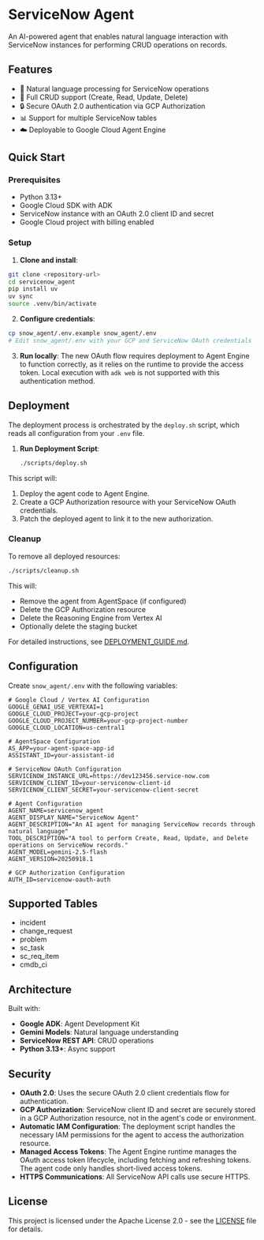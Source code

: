 # ServiceNow Agent

An AI-powered agent that enables natural language interaction with ServiceNow instances for performing CRUD operations on records.

## Features

- 🤖 Natural language processing for ServiceNow operations
- 📝 Full CRUD support (Create, Read, Update, Delete)
- 🔒 Secure OAuth 2.0 authentication via GCP Authorization
- 📊 Support for multiple ServiceNow tables
- ☁️ Deployable to Google Cloud Agent Engine

## Quick Start

### Prerequisites

- Python 3.13+
- Google Cloud SDK with ADK
- ServiceNow instance with an OAuth 2.0 client ID and secret
- Google Cloud project with billing enabled

### Setup

1. **Clone and install**:
```bash
git clone <repository-url>
cd servicenow_agent
pip install uv
uv sync
source .venv/bin/activate
```

2. **Configure credentials**:
```bash
cp snow_agent/.env.example snow_agent/.env
# Edit snow_agent/.env with your GCP and ServiceNow OAuth credentials
```

3. **Run locally**:
The new OAuth flow requires deployment to Agent Engine to function correctly, as it relies on the runtime to provide the access token. Local execution with `adk web` is not supported with this authentication method.

## Deployment

The deployment process is orchestrated by the `deploy.sh` script, which reads all configuration from your `.env` file.

1.  **Run Deployment Script**:
    ```bash
    ./scripts/deploy.sh
    ```

This script will:
1.  Deploy the agent code to Agent Engine.
2.  Create a GCP Authorization resource with your ServiceNow OAuth credentials.
3.  Patch the deployed agent to link it to the new authorization.

### Cleanup

To remove all deployed resources:
```bash
./scripts/cleanup.sh
```

This will:
- Remove the agent from AgentSpace (if configured)
- Delete the GCP Authorization resource
- Delete the Reasoning Engine from Vertex AI
- Optionally delete the staging bucket

For detailed instructions, see [DEPLOYMENT_GUIDE.md](DEPLOYMENT_GUIDE.md).

## Configuration

Create `snow_agent/.env` with the following variables:

```
# Google Cloud / Vertex AI Configuration
GOOGLE_GENAI_USE_VERTEXAI=1
GOOGLE_CLOUD_PROJECT=your-gcp-project
GOOGLE_CLOUD_PROJECT_NUMBER=your-gcp-project-number
GOOGLE_CLOUD_LOCATION=us-central1

# AgentSpace Configuration
AS_APP=your-agent-space-app-id
ASSISTANT_ID=your-assistant-id

# ServiceNow OAuth Configuration
SERVICENOW_INSTANCE_URL=https://dev123456.service-now.com
SERVICENOW_CLIENT_ID=your-servicenow-client-id
SERVICENOW_CLIENT_SECRET=your-servicenow-client-secret

# Agent Configuration
AGENT_NAME=servicenow_agent
AGENT_DISPLAY_NAME="ServiceNow Agent"
AGENT_DESCRIPTION="An AI agent for managing ServiceNow records through natural language"
TOOL_DESCRIPTION="A tool to perform Create, Read, Update, and Delete operations on ServiceNow records."
AGENT_MODEL=gemini-2.5-flash
AGENT_VERSION=20250918.1

# GCP Authorization Configuration
AUTH_ID=servicenow-oauth-auth
```

## Supported Tables

- incident
- change_request
- problem
- sc_task
- sc_req_item
- cmdb_ci

## Architecture

Built with:
- **Google ADK**: Agent Development Kit
- **Gemini Models**: Natural language understanding
- **ServiceNow REST API**: CRUD operations
- **Python 3.13+**: Async support

## Security

- **OAuth 2.0**: Uses the secure OAuth 2.0 client credentials flow for authentication.
- **GCP Authorization**: ServiceNow client ID and secret are securely stored in a GCP Authorization resource, not in the agent's code or environment.
- **Automatic IAM Configuration**: The deployment script handles the necessary IAM permissions for the agent to access the authorization resource.
- **Managed Access Tokens**: The Agent Engine runtime manages the OAuth access token lifecycle, including fetching and refreshing tokens. The agent code only handles short-lived access tokens.
- **HTTPS Communications**: All ServiceNow API calls use secure HTTPS.

## License

This project is licensed under the Apache License 2.0 - see the [LICENSE](LICENSE) file for details.
